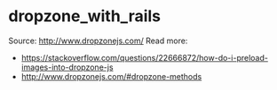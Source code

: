 # dropzone_with_rails
Source: http://www.dropzonejs.com/
Read more:
+ https://stackoverflow.com/questions/22666872/how-do-i-preload-images-into-dropzone-js
+ http://www.dropzonejs.com/#dropzone-methods

